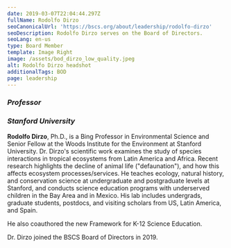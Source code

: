 ```yaml
---
date: 2019-03-07T22:04:44.297Z
fullName: Rodolfo Dirzo
seoCanonicalUrl: 'https://bscs.org/about/leadership/rodolfo-dirzo'
seoDescription: Rodolfo Dirzo serves on the Board of Directors.
seoLang: en-us
type: Board Member
template: Image Right
image: /assets/bod_dirzo_low_quality.jpeg
alt: Rodolfo Dirzo headshot
additionalTags: BOD
page: leadership
---
```


### *Professor*
### *Stanford University*

**Rodolfo Dirzo**, Ph.D., is a Bing Professor in Environmental Science and Senior Fellow at the Woods Institute for the Environment at Stanford University. Dr. Dirzo's scientific work examines the study of species interactions in tropical ecosystems from Latin America and Africa. Recent research highlights the decline of animal life ("defaunation"), and how this affects ecosystem processes/services. He teaches ecology, natural history, and conservation science at undergraduate and postgraduate levels at Stanford, and conducts science education programs with underserved children in the Bay Area and in Mexico. His lab includes undergrads, graduate students, postdocs, and visiting scholars from US, Latin America, and Spain.

He also coauthored the new Framework for K-12 Science Education.

Dr. Dirzo joined the BSCS Board of Directors in 2019.

